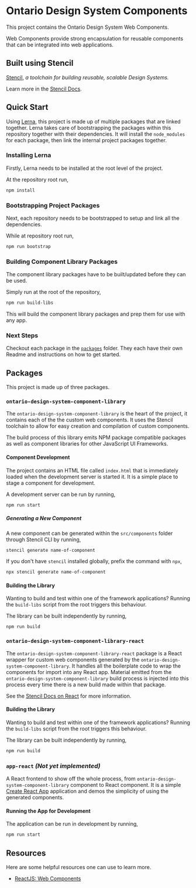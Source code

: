 # Ontario Design System Components

This project contains the Ontario Design System Web Components.

Web Components provide strong encapsulation for reusable components that can be integrated into web applications.

## Built using Stencil

[Stencil](https://stenciljs.com), _a toolchain for building reusable, scalable Design Systems._

Learn more in the [Stencil Docs](https://stenciljs.com/docs/introduction).

## Quick Start

Using [Lerna](https://github.com/lerna/lerna), this project is made up of multiple packages that are linked together. Lerna takes care of bootstrapping the packages within this repository together with their dependencies. It will install the `node_modules` for each package, then link the internal project packages together.

### Installing Lerna

Firstly, Lerna needs to be installed at the root level of the project.

At the repository root run,

```bash
npm install
```

### Bootstrapping Project Packages

Next, each repository needs to be bootstrapped to setup and link all the dependencies.

While at repository root run,

```bash
npm run bootstrap
```

### Building Component Library Packages

The component library packages have to be built/updated before they can be used. 

Simply run at the root of the repository,

```bash
npm run build-libs
```

This will build the component library packages and prep them for use with any app.

### Next Steps

Checkout each package in the [`packages`](packages) folder. They each have their own Readme and instructions on how to get started.

## Packages

This project is made up of three packages.

### `ontario-design-system-component-library`

The `ontario-design-system-component-library` is the heart of the project, it contains each of the the custom web components. It uses the Stencil toolchain to allow for easy creation and compilation of custom components.

The build process of this library emits NPM package compatible packages as well as component libraries for other JavaScript UI Frameworks.

#### Component Development

The project contains an HTML file called `index.html` that is immediately loaded when the development server is started it.  It is a simple place to stage a component for development.

A development server can be run by running,

```bash
npm run start
```

##### Generating a New Component

A new component can be generated within the `src/components` folder through Stencil CLI by running, 

```bash
stencil generate name-of-component
```

If you don't have `stencil` installed globally, prefix the command with `npx`,

```bash
npx stencil generate name-of-component
```

#### Building the Library

Wanting to build and test within one of the framework applications?  Running the `build-libs` script from the root triggers this behaviour.

The library can be built independently by running,

```bash
npm run build
```

### `ontario-design-system-component-library-react`

The `ontario-design-system-component-library-react` package is a React wrapper for custom web components generated by the `ontario-design-system-component-library`. It handles all the boilerplate code to wrap the components for import into any React app. Material emitted from the `ontario-design-system-component-library` build process is injected into this process every time there is a new build made within that package.

See the [Stencil Docs on React](https://stenciljs.com/docs/react) for more information.

#### Building the Library

Wanting to build and test within one of the framework applications?  Running the `build-libs` script from the root triggers this behaviour.

The library can be built independently by running,

```bash
npm run build
```

### `app-react` _(Not yet implemented)_

A React frontend to show off the whole process, from `ontario-design-system-component-library` component to React component. It is a simple [Create React App]() application and demos the simplicity of using the generated components.

#### Running the App for Development

The application can be run in development by running,

```bash
npm run start
```

## Resources

Here are some helpful resources one can use to learn more.

- [ReactJS: Web Components]( https://reactjs.org/docs/web-components.html)